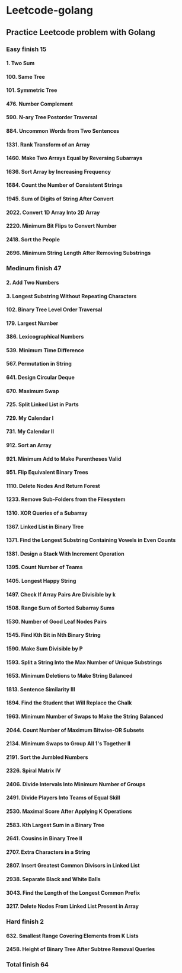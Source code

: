 # Leetcode-golang

## Practice Leetcode problem with Golang

### Easy finish 15
#### 1. Two Sum
#### 100. Same Tree
#### 101. Symmetric Tree
#### 476. Number Complement
#### 590. N-ary Tree Postorder Traversal
#### 884. Uncommon Words from Two Sentences
#### 1331. Rank Transform of an Array
#### 1460. Make Two Arrays Equal by Reversing Subarrays
#### 1636. Sort Array by Increasing Frequency
#### 1684. Count the Number of Consistent Strings
#### 1945. Sum of Digits of String After Convert
#### 2022. Convert 1D Array Into 2D Array
#### 2220. Minimum Bit Flips to Convert Number
#### 2418. Sort the People
#### 2696. Minimum String Length After Removing Substrings


### Medinum finish 47
#### 2. Add Two Numbers
#### 3. Longest Substring Without Repeating Characters
#### 102. Binary Tree Level Order Traversal
#### 179. Largest Number
#### 386. Lexicographical Numbers
#### 539. Minimum Time Difference
#### 567. Permutation in String
#### 641. Design Circular Deque
#### 670. Maximum Swap
#### 725. Split Linked List in Parts
#### 729. My Calendar I
#### 731. My Calendar II
#### 912. Sort an Array
#### 921. Minimum Add to Make Parentheses Valid
#### 951. Flip Equivalent Binary Trees
#### 1110. Delete Nodes And Return Forest
#### 1233. Remove Sub-Folders from the Filesystem
#### 1310. XOR Queries of a Subarray
#### 1367. Linked List in Binary Tree
#### 1371. Find the Longest Substring Containing Vowels in Even Counts
#### 1381. Design a Stack With Increment Operation
#### 1395. Count Number of Teams
#### 1405. Longest Happy String
#### 1497. Check If Array Pairs Are Divisible by k
#### 1508. Range Sum of Sorted Subarray Sums
#### 1530. Number of Good Leaf Nodes Pairs
#### 1545. Find Kth Bit in Nth Binary String
#### 1590. Make Sum Divisible by P
#### 1593. Split a String Into the Max Number of Unique Substrings
#### 1653. Minimum Deletions to Make String Balanced
#### 1813. Sentence Similarity III
#### 1894. Find the Student that Will Replace the Chalk
#### 1963. Minimum Number of Swaps to Make the String Balanced
#### 2044. Count Number of Maximum Bitwise-OR Subsets
#### 2134. Minimum Swaps to Group All 1's Together II
#### 2191. Sort the Jumbled Numbers
#### 2326. Spiral Matrix IV
#### 2406. Divide Intervals Into Minimum Number of Groups
#### 2491. Divide Players Into Teams of Equal Skill
#### 2530. Maximal Score After Applying K Operations
#### 2583. Kth Largest Sum in a Binary Tree
#### 2641. Cousins in Binary Tree II
#### 2707. Extra Characters in a String
#### 2807. Insert Greatest Common Divisors in Linked List
#### 2938. Separate Black and White Balls
#### 3043. Find the Length of the Longest Common Prefix
#### 3217. Delete Nodes From Linked List Present in Array

### Hard finish 2
#### 632. Smallest Range Covering Elements from K Lists
#### 2458. Height of Binary Tree After Subtree Removal Queries

### Total finish 64
